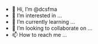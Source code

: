 - 👋 Hi, I’m @dcsfma
- 👀 I’m interested in ...
- 🌱 I’m currently learning ...
- 💞️ I’m looking to collaborate on ...
- 📫 How to reach me ...

<!---
dcsfma/dcsfma is a ✨ special ✨ repository because its `README.md` (this file) appears on your GitHub profile.
You can click the Preview link to take a look at your changes.
--->

